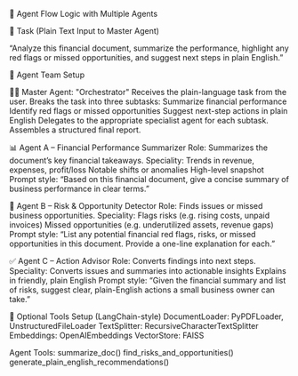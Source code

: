 🧠 Agent Flow Logic with Multiple Agents

🔷 Task (Plain Text Input to Master Agent)

“Analyze this financial document, summarize the performance, highlight any red flags or missed opportunities, and suggest next steps in plain English.”

👥 Agent Team Setup

🧑‍✈️ Master Agent: "Orchestrator"
Receives the plain-language task from the user.
Breaks the task into three subtasks:
Summarize financial performance
Identify red flags or missed opportunities
Suggest next-step actions in plain English
Delegates to the appropriate specialist agent for each subtask.
Assembles a structured final report.


📊 Agent A – Financial Performance Summarizer
Role: Summarizes the document’s key financial takeaways.
Speciality:
Trends in revenue, expenses, profit/loss
Notable shifts or anomalies
High-level snapshot
Prompt style:
“Based on this financial document, give a concise summary of business performance in clear terms.”


🚨 Agent B – Risk & Opportunity Detector
Role: Finds issues or missed business opportunities.
Speciality:
Flags risks (e.g. rising costs, unpaid invoices)
Missed opportunities (e.g. underutilized assets, revenue gaps)
Prompt style:
“List any potential financial red flags, risks, or missed opportunities in this document. Provide a one-line explanation for each.”


✅ Agent C – Action Advisor
Role: Converts findings into next steps.
Speciality:
Converts issues and summaries into actionable insights
Explains in friendly, plain English
Prompt style:
“Given the financial summary and list of risks, suggest clear, plain-English actions a small business owner can take.”


🧰 Optional Tools Setup (LangChain-style)
DocumentLoader: PyPDFLoader, UnstructuredFileLoader
TextSplitter: RecursiveCharacterTextSplitter
Embeddings: OpenAIEmbeddings
VectorStore: FAISS

Agent Tools:
summarize_doc()
find_risks_and_opportunities()
generate_plain_english_recommendations()

